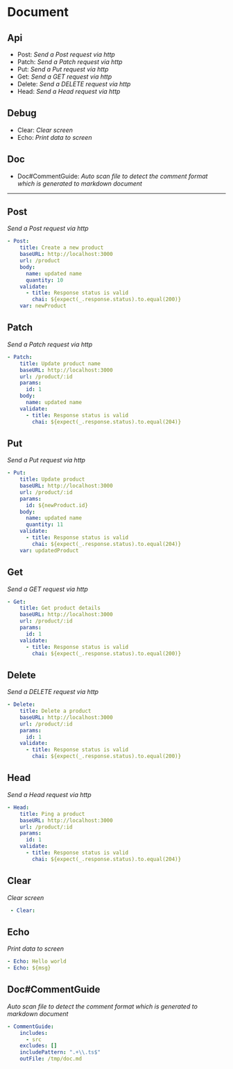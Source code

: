 # Document
## Api
* Post: *Send a Post request via http*
* Patch: *Send a Patch request via http*
* Put: *Send a Put request via http*
* Get: *Send a GET request via http*
* Delete: *Send a DELETE request via http*
* Head: *Send a Head request via http*
## Debug
* Clear: *Clear screen*
* Echo: *Print data to screen*
## Doc
* Doc#CommentGuide: *Auto scan file to detect the comment format which is generated to markdown document*

___

## Post
*Send a Post request via http*
```yaml
- Post:
    title: Create a new product
    baseURL: http://localhost:3000
    url: /product
    body:
      name: updated name
      quantity: 10
    validate:
      - title: Response status is valid
        chai: ${expect(_.response.status).to.equal(200)}
    var: newProduct
```
## Patch
*Send a Patch request via http*
```yaml
- Patch:
    title: Update product name
    baseURL: http://localhost:3000
    url: /product/:id
    params:
      id: 1
    body:
      name: updated name
    validate:
      - title: Response status is valid
        chai: ${expect(_.response.status).to.equal(204)}
```
## Put
*Send a Put request via http*
```yaml
- Put:
    title: Update product
    baseURL: http://localhost:3000
    url: /product/:id
    params:
      id: ${newProduct.id}
    body:
      name: updated name
      quantity: 11
    validate:
      - title: Response status is valid
        chai: ${expect(_.response.status).to.equal(204)}
    var: updatedProduct
```
## Get
*Send a GET request via http*
```yaml
- Get:
    title: Get product details
    baseURL: http://localhost:3000
    url: /product/:id
    params:
      id: 1
    validate:
      - title: Response status is valid
        chai: ${expect(_.response.status).to.equal(200)}
```
## Delete
*Send a DELETE request via http*
```yaml
- Delete:
    title: Delete a product
    baseURL: http://localhost:3000
    url: /product/:id
    params:
      id: 1
    validate:
      - title: Response status is valid
        chai: ${expect(_.response.status).to.equal(200)}
```
## Head
*Send a Head request via http*
```yaml
- Head:
    title: Ping a product
    baseURL: http://localhost:3000
    url: /product/:id
    params:
      id: 1
    validate:
      - title: Response status is valid
        chai: ${expect(_.response.status).to.equal(204)}
```
## Clear
*Clear screen*
```yaml
 - Clear:
```
## Echo
*Print data to screen*
```yaml
- Echo: Hello world
- Echo: ${msg}
```
## Doc#CommentGuide
*Auto scan file to detect the comment format which is generated to markdown document*
```yaml
- CommentGuide: 
    includes: 
      - src
    excludes: []
    includePattern: ".+\\.ts$"
    outFile: /tmp/doc.md
```